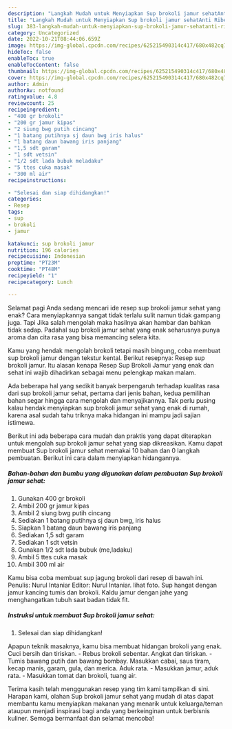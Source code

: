 ```yaml
---
description: "Langkah Mudah untuk Menyiapkan Sup brokoli jamur sehatAnti Ribet"
title: "Langkah Mudah untuk Menyiapkan Sup brokoli jamur sehatAnti Ribet"
slug: 383-langkah-mudah-untuk-menyiapkan-sup-brokoli-jamur-sehatanti-ribet
category: Uncategorized
date: 2022-10-21T08:44:06.659Z
image: https://img-global.cpcdn.com/recipes/625215490314c417/680x482cq70/sup-brokoli-jamur-sehat-foto-resep-utama.jpg
hideToc: false
enableToc: true
enableTocContent: false
thumbnail: https://img-global.cpcdn.com/recipes/625215490314c417/680x482cq70/sup-brokoli-jamur-sehat-foto-resep-utama.jpg
cover: https://img-global.cpcdn.com/recipes/625215490314c417/680x482cq70/sup-brokoli-jamur-sehat-foto-resep-utama.jpg
author: Admin
authorAv: notfound
ratingvalue: 4.8
reviewcount: 25
recipeingredient:
- "400 gr brokoli"
- "200 gr jamur kipas"
- "2 siung bwg putih cincang"
- "1 batang putihnya sj daun bwg iris halus"
- "1 batang daun bawang iris panjang"
- "1,5 sdt garam"
- "1 sdt vetsin"
- "1/2 sdt lada bubuk meladaku"
- "5 ttes cuka masak"
- "300 ml air"
recipeinstructions:

- "Selesai dan siap dihidangkan!"
categories:
- Resep
tags:
- sup
- brokoli
- jamur

katakunci: sup brokoli jamur 
nutrition: 196 calories
recipecuisine: Indonesian
preptime: "PT23M"
cooktime: "PT48M"
recipeyield: "1"
recipecategory: Lunch

---
```



Selamat pagi Anda sedang mencari ide resep sup brokoli jamur sehat yang enak? Cara menyiapkannya sangat tidak terlalu sulit namun tidak gampang juga. Tapi Jika salah mengolah maka hasilnya akan hambar dan bahkan tidak sedap. Padahal sup brokoli jamur sehat yang enak seharusnya punya aroma dan cita rasa yang bisa memancing selera kita.


Kamu yang hendak mengolah brokoli tetapi masih bingung, coba membuat sup brokoli jamur dengan tekstur kental. Berikut resepnya: Resep sup brokoli jamur. Itu alasan kenapa Resep Sup Brokoli Jamur yang enak dan sehat ini wajib dihadirkan sebagai menu pelengkap makan malam.

Ada beberapa hal yang sedikit banyak berpengaruh terhadap kualitas rasa dari sup brokoli jamur sehat, pertama dari jenis bahan, kedua pemilihan bahan segar hingga cara mengolah dan menyajikannya. Tak perlu pusing kalau hendak menyiapkan sup brokoli jamur sehat yang enak di rumah, karena asal sudah tahu triknya maka hidangan ini mampu jadi sajian istimewa.


Berikut ini ada beberapa cara mudah dan praktis yang dapat diterapkan untuk mengolah sup brokoli jamur sehat yang siap dikreasikan. Kamu dapat membuat Sup brokoli jamur sehat memakai 10 bahan dan 0 langkah pembuatan. Berikut ini cara dalam menyiapkan hidangannya.

<!--inarticleads1-->

##### Bahan-bahan dan bumbu yang digunakan dalam pembuatan Sup brokoli jamur sehat:

1. Gunakan 400 gr brokoli
1. Ambil 200 gr jamur kipas
1. Ambil 2 siung bwg putih cincang
1. Sediakan 1 batang putihnya sj daun bwg, iris halus
1. Siapkan 1 batang daun bawang iris panjang
1. Sediakan 1,5 sdt garam
1. Sediakan 1 sdt vetsin
1. Gunakan 1/2 sdt lada bubuk (me,ladaku)
1. Ambil 5 ttes cuka masak
1. Ambil 300 ml air


Kamu bisa coba membuat sup jagung brokoli dari resep di bawah ini. Penulis: Nurul Intaniar Editor: Nurul Intaniar. lihat foto. Sup hangat dengan jamur kancing tumis dan brokoli. Kaldu jamur dengan jahe yang menghangatkan tubuh saat badan tidak fit. 

<!--inarticleads2-->

##### Instruksi untuk membuat Sup brokoli jamur sehat:


1. Selesai dan siap dihidangkan!

Apapun teknik masaknya, kamu bisa membuat hidangan brokoli yang enak. Cuci bersih dan tiriskan. - Rebus brokoli sebentar. Angkat dan tiriskan. - Tumis bawang putih dan bawang bombay. Masukkan cabai, saus tiram, kecap manis, garam, gula, dan merica. Aduk rata. - Masukkan jamur, aduk rata. - Masukkan tomat dan brokoli, tuang air. 

Terima kasih telah menggunakan resep yang tim kami tampilkan di sini. Harapan kami, olahan Sup brokoli jamur sehat yang mudah di atas dapat membantu kamu menyiapkan makanan yang menarik untuk keluarga/teman ataupun menjadi inspirasi bagi anda yang berkeinginan untuk berbisnis kuliner. Semoga bermanfaat dan selamat mencoba!
